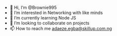 - 👋 Hi, I’m @Brownie995
- 👀 I’m interested in Networking with like minds
- 🌱 I’m currently learning Node JS
- 💞️ I’m looking to collaborate on projects
- 📫 How to reach me adaeze.egba@skillup.com.ng

<!---
Brownie995/Brownie995 is a ✨ special ✨ repository because its `README.md` (this file) appears on your GitHub profile.
You can click the Preview link to take a look at your changes.
--->
